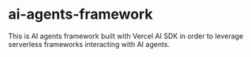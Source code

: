 # ai-agents-framework
This is AI agents framework built with Vercel AI SDK in order to leverage serverless frameworks interacting with AI agents. 
